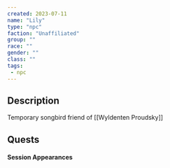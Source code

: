 ```yaml
---
created: 2023-07-11
name: "Lily"
type: "npc"
faction: "Unaffiliated"
group: ""
race: ""
gender: ""
class: ""
tags:
 - npc
---
```

## Description

Temporary songbird friend of [[Wyldenten Proudsky]]

## Quests
<!-- QueryToSerialize: TASK FROM "DND - Drakkenheim/Quests" WHERE !completed AND contains(outlinks, [[Lily]]) -->

#### Session Appearances
<!-- QueryToSerialize: LIST FROM [[Lily]] WHERE file.folder = "DND - Drakkenheim/Sessions" -->



